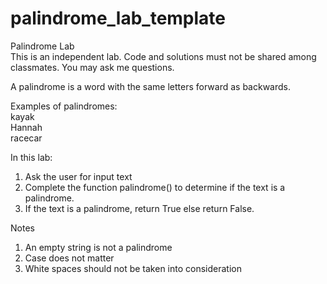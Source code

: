 # palindrome_lab_template
Palindrome Lab  
This is an independent lab. Code and solutions must not be shared among classmates. You may ask me questions.

A palindrome is a word with the same letters forward as backwards. 

Examples of palindromes:  
kayak  
Hannah  
racecar

In this lab:
1. Ask the user for input text
2. Complete the function palindrome() to determine if the text is a palindrome.
3. If the text is a palindrome, return True else return False.

Notes
1. An empty string is not a palindrome
2. Case does not matter
3. White spaces should not be taken into consideration
